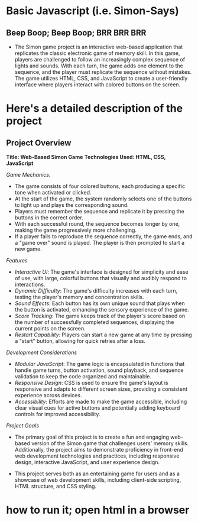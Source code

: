 # Basic Javascript (i.e. Simon-Says)

## Beep Boop; Beep Boop; BRR BRR BRR

- The Simon game project is an interactive web-based application that replicates the classic electronic game of memory skill. In this game, players are challenged to follow an increasingly complex sequence of lights and sounds. With each turn, the game adds one element to the sequence, and the player must replicate the sequence without mistakes. The game utilizes HTML, CSS, and JavaScript to create a user-friendly interface where players interact with colored buttons on the screen.

# Here's a detailed description of the project

## Project Overview

**Title: Web-Based Simon Game**
**Technologies Used: HTML, CSS, JavaScript**

*Game Mechanics:*

- The game consists of four colored buttons, each producing a specific tone when activated or clicked.
- At the start of the game, the system randomly selects one of the buttons to light up and plays the corresponding sound.
- Players must remember the sequence and replicate it by pressing the buttons in the correct order.
- With each successful round, the sequence becomes longer by one, making the game progressively more challenging.
- If a player fails to reproduce the sequence correctly, the game ends, and a "game over" sound is played. The player is then prompted to start a new game.

*Features*

- *Interactive UI*: The game's interface is designed for simplicity and ease of use, with large, colorful buttons that visually and audibly respond to interactions.
- *Dynamic Difficulty*: The game's difficulty increases with each turn, testing the player's memory and concentration skills.
- *Sound Effects*: Each button has its own unique sound that plays when the button is activated, enhancing the sensory experience of the game.
- *Score Tracking*: The game keeps track of the player's score based on the number of successfully completed sequences, displaying the current points on the screen.
- *Restart Capability*: Players can start a new game at any time by pressing a "start" button, allowing for quick retries after a loss.

*Development Considerations*

- *Modular JavaScript*: The game logic is encapsulated in functions that handle game turns, button activation, sound playback, and sequence validation to keep the code organized and maintainable.
- *Responsive Design*: CSS is used to ensure the game's layout is responsive and adapts to different screen sizes, providing a consistent experience across devices.
- *Accessibility*: Efforts are made to make the game accessible, including clear visual cues for active buttons and potentially adding keyboard controls for improved accessibility.

*Project Goals*

- The primary goal of this project is to create a fun and engaging web-based version of the Simon game that challenges users' memory skills. Additionally, the project aims to demonstrate proficiency in front-end web development technologies and practices, including responsive design, interactive JavaScript, and user experience design.

- This project serves both as an entertaining game for users and as a showcase of web development skills, including client-side scripting, HTML structure, and CSS styling.

# how to run it; open html in a browser

